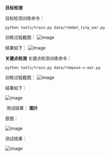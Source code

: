 **目标检测**

目标检测训练命令：
```
python tools/train.py data/rtmdet_tiny_ear.py
```

训练过程截图：
![image](https://github.com/LijunZhang01/Openmmlab_AI/assets/87029081/b465eae9-371f-40e6-b8a8-d218f22d3718)


结果如下：
![image](https://github.com/LijunZhang01/Openmmlab_AI/assets/87029081/74da75d2-fef5-4396-86fb-bc35727c63d6)

**关键点检测**
关键点检测训练命令：

```
python tools/train.py data/rtmpose-s-ear.py
```

训练过程截图：
![image](https://github.com/LijunZhang01/Openmmlab_AI/assets/87029081/8a9c68d8-c394-45ba-bc12-33f0bcb7d6e7)

结果如下：

![image](https://github.com/LijunZhang01/Openmmlab_AI/assets/87029081/307046bf-2c35-4867-8c96-adaf68e42be5)

​
测试结果：
**图片**

原图：

![image](https://github.com/LijunZhang01/Openmmlab_AI/assets/87029081/d7a93628-1edc-4f70-9ad2-eb345ca851f0)


测试结果：

![image](https://github.com/LijunZhang01/Openmmlab_AI/assets/87029081/3949bd82-cbf1-4b33-a792-e832eeb82770)
